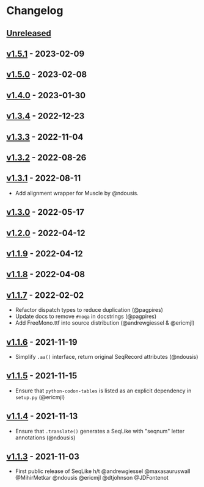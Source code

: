 # Changelog

## [Unreleased]

## [v1.5.1] - 2023-02-09

## [v1.5.0] - 2023-02-08

## [v1.4.0] - 2023-01-30

## [v1.3.4] - 2022-12-23

## [v1.3.3] - 2022-11-04

## [v1.3.2] - 2022-08-26

## [v1.3.1] - 2022-08-11

-   Add alignment wrapper for Muscle by @ndousis.

## [v1.3.0] - 2022-05-17

## [v1.2.0] - 2022-04-12

## [v1.1.9] - 2022-04-12

## [v1.1.8] - 2022-04-08

## [v1.1.7] - 2022-02-02

-   Refactor dispatch types to reduce duplication (@pagpires)
-   Update docs to remove `#noqa` in docstrings (@pagpires)
-   Add FreeMono.ttf into source distribution (@andrewgiessel & @ericmjl)

## [v1.1.6] - 2021-11-19

-   Simplify `.aa()` interface, return original SeqRecord attributes (@ndousis)

## [v1.1.5] - 2021-11-15

-   Ensure that `python-codon-tables` is listed as an explicit dependency in `setup.py` (@ericmjl)

## [v1.1.4] - 2021-11-13

-   Ensure that `.translate()` generates a SeqLike with "seqnum" letter annotations (@ndousis)

## [v1.1.3] - 2021-11-03

-   First public release of SeqLike h/t @andrewgiessel @maxasauruswall @MihirMetkar @ndousis @ericmjl @dtjohnson @JDFontenot

[Unreleased]: https://github.com/modernatx/seqlike/compare/v1.5.1...HEAD

[v1.5.1]: https://github.com/modernatx/seqlike/compare/v1.5.0...v1.5.1

[v1.5.0]: https://github.com/modernatx/seqlike/compare/v1.4.0...v1.5.0

[v1.4.0]: https://github.com/modernatx/seqlike/compare/v1.3.4...v1.4.0

[v1.3.4]: https://github.com/modernatx/seqlike/compare/v1.3.3...v1.3.4

[v1.3.3]: https://github.com/modernatx/seqlike/compare/v1.3.2...v1.3.3

[v1.3.2]: https://github.com/modernatx/seqlike/compare/v1.3.1...v1.3.2

[v1.3.1]: https://github.com/modernatx/seqlike/compare/v1.3.0...v1.3.1

[v1.3.0]: https://github.com/modernatx/seqlike/compare/v1.2.0...v1.3.0

[v1.2.0]: https://github.com/modernatx/seqlike/compare/v1.1.9...v1.2.0

[v1.1.9]: https://github.com/modernatx/seqlike/compare/v1.1.8...v1.1.9

[v1.1.8]: https://github.com/modernatx/seqlike/compare/v1.1.7...v1.1.8

[v1.1.7]: https://github.com/modernatx/seqlike/compare/v1.1.6...v1.1.7

[v1.1.6]: https://github.com/modernatx/seqlike/compare/v1.1.5...v1.1.6

[v1.1.5]: https://github.com/modernatx/seqlike/compare/v1.1.4...v1.1.5

[v1.1.4]: https://github.com/modernatx/seqlike/compare/v1.1.3...v1.1.4

[v1.1.3]: https://github.com/modernatx/seqlike/compare/dcdd15a17d6e3333d0ff904c3cd4e74108b23637...v1.1.3

